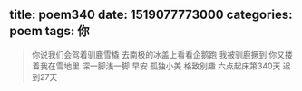 title: poem340
date: 1519077773000
categories: poem
tags: 你
---
> 你说我们会驾着驯鹿雪橇
去南极的冰盖上看看企鹅跑
我被驯鹿撅到
你又搂着我在雪地里
深一脚浅一脚
早安
孤独小美
格致别趣
六点起床第340天 迟到27天